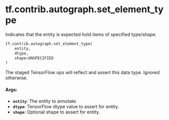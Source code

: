 <div itemscope itemtype="http://developers.google.com/ReferenceObject">
<meta itemprop="name" content="tf.contrib.autograph.set_element_type" />
<meta itemprop="path" content="Stable" />
</div>

# tf.contrib.autograph.set_element_type

Indicates that the entity is expected hold items of specified type/shape.

``` python
tf.contrib.autograph.set_element_type(
    entity,
    dtype,
    shape=UNSPECIFIED
)
```

<!-- Placeholder for "Used in" -->

The staged TensorFlow ops will reflect and assert this data type. Ignored
otherwise.

#### Args:


* <b>`entity`</b>: The entity to annotate.
* <b>`dtype`</b>: TensorFlow dtype value to assert for entity.
* <b>`shape`</b>: Optional shape to assert for entity.